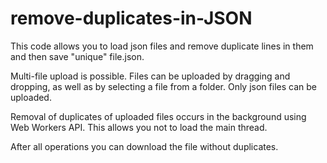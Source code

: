 # remove-duplicates-in-JSON
This code allows you to load json files and remove duplicate lines in them and then save "unique" file.json.

Multi-file upload is possible. Files can be uploaded by dragging and dropping, as well as by selecting a file from a folder. Only json files can be uploaded.

Removal of duplicates of uploaded files occurs in the background using Web Workers API. This allows you not to load the main thread.

After all operations you can download the file without duplicates.

